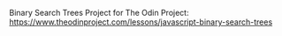 Binary Search Trees Project for The Odin Project: https://www.theodinproject.com/lessons/javascript-binary-search-trees